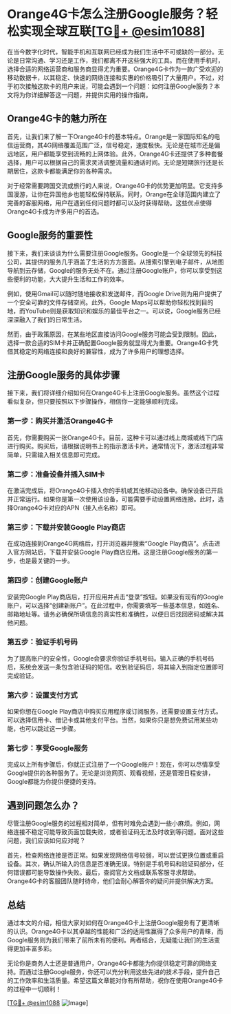 # Orange4G卡怎么注册Google服务？轻松实现全球互联[[TG💪+ @esim1088](https://t.me/s/esim1088)]

在当今数字化时代，智能手机和互联网已经成为我们生活中不可或缺的一部分。无论是日常沟通、学习还是工作，我们都离不开这些强大的工具。而在使用手机时，选择合适的网络运营商和服务商显得尤为重要。Orange4G卡作为一款广受欢迎的移动数据卡，以其稳定、快速的网络连接和实惠的价格吸引了大量用户。不过，对于初次接触这款卡的用户来说，可能会遇到一个问题：如何注册Google服务？本文将为你详细解答这一问题，并提供实用的操作指南。

## Orange4G卡的魅力所在

首先，让我们来了解一下Orange4G卡的基本特点。Orange是一家国际知名的电信运营商，其4G网络覆盖范围广泛，信号稳定，速度极快。无论是在城市还是偏远地区，用户都能享受到流畅的上网体验。此外，Orange4G卡还提供了多种套餐选择，用户可以根据自己的需求灵活调整流量和通话时间。无论是短期旅行还是长期居住，这款卡都能满足你的各种需求。

对于经常需要跨国交流或旅行的人来说，Orange4G卡的优势更加明显。它支持多国漫游，让你在异国他乡也能轻松保持联系。同时，Orange在全球范围内建立了完善的客服网络，用户在遇到任何问题时都可以及时获得帮助。这些优点使得Orange4G卡成为许多用户的首选。

## Google服务的重要性

接下来，我们来谈谈为什么需要注册Google服务。Google是一个全球领先的科技公司，其提供的服务几乎涵盖了生活的方方面面。从搜索引擎到电子邮件，从地图导航到云存储，Google的服务无处不在。通过注册Google账户，你可以享受到这些便利的功能，大大提升生活和工作的效率。

例如，使用Gmail可以随时随地接收和发送邮件，而Google Drive则为用户提供了一个安全可靠的文件存储空间。此外，Google Maps可以帮助你轻松找到目的地，而YouTube则是获取知识和娱乐的最佳平台之一。可以说，Google服务已经深深融入了我们的日常生活。

然而，由于政策原因，在某些地区直接访问Google服务可能会受到限制。因此，选择一款合适的SIM卡并正确配置Google服务就显得尤为重要。Orange4G卡凭借其稳定的网络连接和良好的兼容性，成为了许多用户的理想选择。

## 注册Google服务的具体步骤

接下来，我们将详细介绍如何在Orange4G卡上注册Google服务。虽然这个过程看似复杂，但只要按照以下步骤操作，相信你一定能够顺利完成。

### 第一步：购买并激活Orange4G卡

首先，你需要购买一张Orange4G卡。目前，这种卡可以通过线上商城或线下门店进行购买。购买后，请根据说明书上的指示激活卡片。通常情况下，激活过程非常简单，只需输入相关信息即可完成。

### 第二步：准备设备并插入SIM卡

在激活完成后，将Orange4G卡插入你的手机或其他移动设备中。确保设备已开启并正常运行。如果你是第一次使用该设备，可能需要手动设置网络连接。此时，选择Orange4G卡对应的APN（接入点名称）即可。

### 第三步：下载并安装Google Play商店

在成功连接到Orange4G网络后，打开浏览器并搜索“Google Play商店”。点击进入官方网站后，下载并安装Google Play商店应用。这是注册Google服务的第一步，也是最关键的一步。

### 第四步：创建Google账户

安装完Google Play商店后，打开应用并点击“登录”按钮。如果没有现有的Google账户，可以选择“创建新账户”。在此过程中，你需要填写一些基本信息，如姓名、邮箱地址等。请务必确保所填信息的真实性和准确性，以便日后找回密码或解决其他问题。

### 第五步：验证手机号码

为了提高账户的安全性，Google会要求你验证手机号码。输入正确的手机号码后，系统会发送一条包含验证码的短信。收到验证码后，将其输入到指定位置即可完成验证。

### 第六步：设置支付方式

如果你想在Google Play商店中购买应用程序或订阅服务，还需要设置支付方式。可以选择信用卡、借记卡或其他支付平台。当然，如果你只是想免费试用某些功能，也可以跳过这一步骤。

### 第七步：享受Google服务

完成以上所有步骤后，你就正式注册了一个Google账户！现在，你可以尽情享受Google提供的各种服务了。无论是浏览网页、观看视频，还是管理日程安排，Google都能为你提供便捷的支持。

## 遇到问题怎么办？

尽管注册Google服务的过程相对简单，但有时难免会遇到一些小麻烦。例如，网络连接不稳定可能导致页面加载失败，或者验证码无法及时收到等问题。面对这些问题，我们应该如何应对呢？

首先，检查网络连接是否正常。如果发现网络信号较弱，可以尝试更换位置或重启设备。其次，确认所输入的信息是否准确无误。特别是手机号码和验证码部分，任何错误都可能导致操作失败。最后，查阅官方文档或联系客服寻求帮助。Orange4G卡的客服团队随时待命，他们会耐心解答你的疑问并提供解决方案。

## 总结

通过本文的介绍，相信大家对如何在Orange4G卡上注册Google服务有了更清晰的认识。Orange4G卡以其卓越的性能和广泛的适用性赢得了众多用户的青睐，而Google服务则为我们带来了前所未有的便利。两者结合，无疑能让我们的生活变得更加丰富多彩。

无论你是商务人士还是普通用户，Orange4G卡都能为你提供稳定可靠的网络支持。而通过注册Google服务，你还可以充分利用这些先进的技术手段，提升自己的工作效率和生活质量。希望这篇文章能对你有所帮助，祝你在使用Orange4G卡的过程中一切顺利！

[[TG💪+ @esim1088](https://t.me/s/esim1088) ![Image](https://i.postimg.cc/4NQfJmqS/Snipaste-2025-05-13-00-14-12.png)]